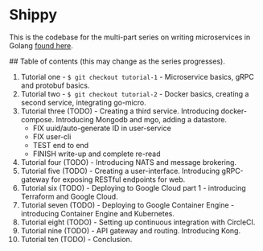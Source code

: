 # Shippy

This is the codebase for the multi-part series on writing microservices in Golang [found here](https://ewanvalentine.io/).


## Table of contents (this may change as the series progresses).

1. Tutorial one - `$ git checkout tutorial-1` - Microservice basics, gRPC and protobuf basics.
2. Tutorial two - `$ git checkout tutorial-2` - Docker basics, creating a second service, integrating go-micro.
3. Tutorial three (TODO) - Creating a third service. Introducing docker-compose. Introducing Mongodb and mgo, adding a datastore.
    - FIX uuid/auto-generate ID in user-service
    - FIX user-cli
    - TEST end to end
    - FINISH write-up and complete re-read
4. Tutorial four (TODO) - Introducing NATS and message brokering.
5. Tutorial five (TODO) - Creating a user-interface. Introducing gRPC-gateway for exposing RESTful endpoints for web.
6. Tutorial six (TODO) - Deploying to Google Cloud part 1 - introducing Terraform and Google Cloud.
7. Tutorial seven (TODO) - Deploying to Google Container Engine - introducing Container Engine and Kubernetes.
8. Tutorial eight (TODO) - Setting up continuous integration with CircleCI.
9. Tutorial nine (TODO) - API gateway and routing. Introducing Kong.
10. Tutorial ten (TODO) - Conclusion.
